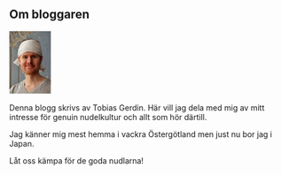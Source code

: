 ## Om bloggaren

<div class="pull-right">
	<img src="/img/jag liten.jpg" alt="Tobias">
</div>
	
Denna blogg skrivs av Tobias Gerdin. Här vill jag dela med mig av mitt intresse för genuin nudelkultur och allt som hör därtill.

Jag känner mig mest hemma i vackra Östergötland men just nu bor jag i Japan.

Låt oss kämpa för de goda nudlarna!

<!-- kontakt-formulär -->
